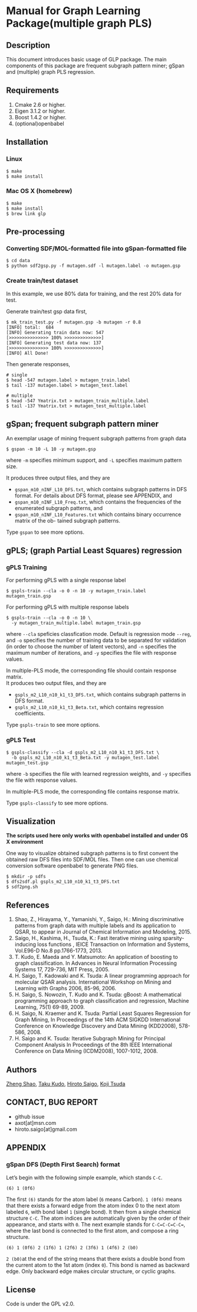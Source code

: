 # Manual for Graph Learning Package(multiple graph PLS)

## Description
This document introduces basic usage of GLP package. The main components of this package are frequent subgraph pattern miner; gSpan and (multiple) graph PLS regression.

## Requirements
1. Cmake 2.6 or higher.  
2. Eigen 3.1.2 or higher.  
3. Boost 1.4.2 or higher.  
4. (optional)openbabel

## Installation
### Linux
```
$ make  
$ make install
```

### Mac OS X (homebrew)
```
$ make  
$ make install
$ brew link glp
```

## Pre-processing
### Converting SDF/MOL-formatted file into gSpan-formatted file

```
$ cd data$ python sdf2gsp.py -f mutagen.sdf -l mutagen.label -o mutagen.gsp
```

### Create train/test dataset
In this example, we use 80% data for training, and the rest 20% data for test.

Generate train/test gsp data first,

```
$ mk_train_test.py -f mutagen.gsp -b mutagen -r 0.8
[INFO] total:  684
[INFO] Generating train data now: 547
[>>>>>>>>>>>>>>> 100% >>>>>>>>>>>>>>]
[INFO] Generating test data now: 137
[>>>>>>>>>>>>>>> 100% >>>>>>>>>>>>>>]
[INFO] All Done!
```

Then generate responses,

```
# single
$ head -547 mutagen.label > mutagen_train.label
$ tail -137 mutagen.label > mutagen_test.label

# multiple
$ head -547 Ymatrix.txt > mutagen_train_multiple.label
$ tail -137 Ymatrix.txt > mutagen_test_multiple.label
```

## gSpan; frequent subgraph pattern miner

An exemplar usage of mining frequent subgraph patterns from graph data

```
$ gspan -m 10 -L 10 -y mutagen.gsp
```
where `-m` specifies minimum support, and `-L` specifies maximum pattern size.

It produces three output files, and they are
- `gspan_m10_nINF_L10_DFS.txt`, which contains subgraph patterns in DFS format. For details about DFS format, please see APPENDIX, and     
- `gspan_m10_nINF_L10_Freq.txt`, which contains the frequencies of the enumerated subgraph patterns, and- `gspan_m10_nINF_L10_Features.txt` which contains binary occurrence matrix of the ob- tained subgraph patterns.Type `gspan` to see more options.
## gPLS; (graph Partial Least Squares) regression
### gPLS Training

For performing gPLS with a single response label

```
$ gspls-train --cla -o 0 -n 10 -y mutagen_train.label mutagen_train.gsp```
For performing gPLS with multiple response labels

```
$ gspls-train --cla -o 0 -n 10 \
  -y mutagen_train_multiple.label mutagen_train.gsp```

where `--cla` speficies classfication mode. Default is regression mode `--reg`, and `-o` specifies the number of training data to be separated for validation (in order to choose the number of latent vectors), and `-n` specifies the maximum number of iterations,and `-y` specifies the file with response values.
In multiple-PLS mode, the corresponding file should contain response matrix.  It produces two output files, and they are
- `gspls_m2_L10_n10_k1_t3_DFS.txt`, which contains subgraph patterns in DFS format.- `gspls_m2_L10_n10_k1_t3_Beta.txt`, which contains regression coefficients.Type `gspls-train` to see more options.### gPLS Test

```$ gspls-classify --cla -d gspls_m2_L10_n10_k1_t3_DFS.txt \
  -b gspls_m2_L10_n10_k1_t3_Beta.txt -y mutagen_test.label mutagen_test.gsp```where `-b` specifies the file with learned regression weights, and`-y` specifies the file with response values.
In multiple-PLS mode, the corresponding file contains response matrix.
Type `gspls-classify` to see more options.

## Visualization
__The scripts used here only works with openbabel installed and under OS X environment__One way to visualize obtained subgraph patterns is to first convent the obtained raw DFS files into SDF/MOL files. Then one can use chemical conversion software openbabel to generate PNG files.```$ mkdir -p sdfs$ dfs2sdf.pl gspls_m2_L10_n10_k1_t3_DFS.txt$ sdf2png.sh
```## References1. Shao, Z., Hirayama, Y., Yamanishi, Y., Saigo, H.: Mining discriminative patterns from graph data with multiple labels and its application to QSAR, to appear in Journal of Chemical Information and Modeling, 2015.2. Saigo, H., Kashima, H., Tsuda, K.: Fast iterative mining using sparsity-inducing loss functions , IEICE Transaction on Information and Systems, Vol.E96-D No.8 pp.1766-1773, 2013.3. T\. Kudo, E. Maeda and Y. Matsumoto: An application of boosting to graph classification. In Advances in Neural Information Processing Systems 17, 729-736, MIT Press, 2005.4. H\. Saigo, T. Kadowaki and K. Tsuda: A linear programming approach for molecular QSAR analysis. International Workshop on Mining and Learning with Graphs 2006, 85-96, 2006.5. H\. Saigo, S. Nowozin, T. Kudo and K. Tsuda: gBoost: A mathematical programming approach to graph classification and regression, Machine Learning, 75(1) 69-89, 2009.6. H\. Saigo, N. Kraemer and K. Tsuda: Partial Least Squares Regression for Graph Mining, In Proceedings of the 14th ACM SIGKDD International Conference on Knowledge Discovery and Data Mining (KDD2008), 578-586, 2008.7. H\. Saigo and K. Tsuda: Iterative Subgraph Mining for Principal Component Analysis In Proceedings of the 8th IEEE International Conference on Data Mining (ICDM2008), 1007-1012, 2008.

## Authors[Zheng Shao](https://github.com/axot/), [Taku Kudo](http://chasen.org/~taku/index.html.en), [Hiroto Saigo](http://www.bio.kyutech.ac.jp/~saigo/), [Koji Tsuda](http://tsudalab.org/en/member/koji_tsuda/)

## CONTACT, BUG REPORT
- github issue
- axot[at]msn.com- hiroto.saigo[at]gmail.com

## APPENDIX
### gSpan DFS (Depth First Search) formatLet’s begin with the following simple example, which stands `C-C`.`(6) 1 (0f6)`The first `(6)` stands for the atom label (`6` means Carbon). `1 (0f6)` means that there exists a forward edge from the atom index 0 to the next atom labeled `6`, with bond label `1` (single bond). It then from a single chemical structure `C-C`. The atom indices are automatically given by the order of their appearance, and starts with `0`.The next example stands for `C-C=C-C=C-C=`, where the last bond is connected to the first atom, and compose a ring structure.`(6) 1 (0f6) 2 (1f6) 1 (2f6) 2 (3f6) 1 (4f6) 2 (b0)`

`2 (b0)`at the end of the string means that there exists a double bond from the current atom to the 1st atom (index `0`). This bond is named as backward edge. Only backward edge makes circular structure, or cyclic graphs.

## License
Code is under the GPL v2.0.
